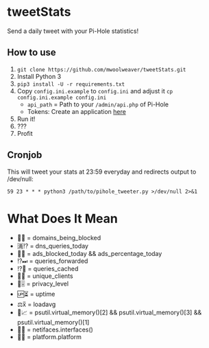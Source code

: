 # tweetStats

Send a daily tweet with your Pi-Hole statistics!

## How to use

1. `git clone https://github.com/mwoolweaver/tweetStats.git`
2. Install Python 3
3. `pip3 install -U -r requirements.txt`
4. Copy `config.ini.example` to `config.ini` and adjust it `cp config.ini.example config.ini`
   - `api_path` = Path to your `/admin/api.php` of Pi-Hole
   - Tokens: Create an application [here](https://apps.twitter.com/)
5. Run it!
6. ???
7. Profit

## Cronjob

This will tweet your stats at 23:59 everyday and redirects output to /dev/null:

```
59 23 * * * python3 /path/to/pihole_tweeter.py >/dev/null 2>&1
```

# What Does It Mean

 * 🚫🌐 = domains_being_blocked
 * 🈵⁉️  = dns_queries_today
 * 📢🚫 = ads_blocked_today && ads_percentage_today
 * ⁉️⏭  = queries_forwarded
 * ⁉️💾  = queries_cached
 * 🦄🙈 = unique_clients
 * 🔐🎚️ = privacy_level
 * 🆙⏳ = uptime
 * ⚖️x̅  = loadavg
 * 🐏📈 = psutil.virtual_memory()[2] && psutil.virtual_memory()[3] && psutil.virtual_memory()[1]
 * 🔗📡 = netifaces.interfaces()
 * 🐧🌽 = platform.platform
